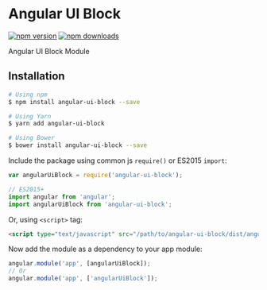 # Angular UI Block
[![npm version](https://img.shields.io/npm/v/angular-ui-block.svg?style=flat-square)](https://www.npmjs.com/package/angular-ui-block) [![npm downloads](https://img.shields.io/npm/dt/angular-ui-block.svg?style=flat-square)](https://www.npmjs.com/package/angular-ui-block)

Angular UI Block Module

## Installation

```bash
# Using npm
$ npm install angular-ui-block --save

# Using Yarn
$ yarn add angular-ui-block

# Using Bower
$ bower install angular-ui-block --save
```
Include the package using common js `require()` or ES2015 `import`:
```javascript
var angularUiBlock = require('angular-ui-block');

// ES2015+
import angular from 'angular';
import angularUiBlock from 'angular-ui-block';
```
Or, using `<script>` tag:
```html
<script type="text/javascript" src="/path/to/angular-ui-block/dist/angular-ui-block.min.js"></script>
```
Now add the module as a dependency to your app module:
```javascript
angular.module('app', [angularUiBlock]);
// Or
angular.module('app', ['angularUiBlock']);
```
